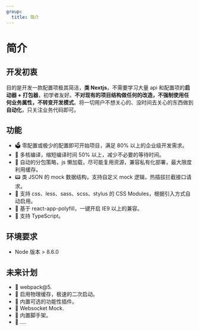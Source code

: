 ```yaml
---
group:
  title: 简介
---
```


# <strong>简介</strong>

## <strong>开发初衷</strong>

目的是开发一款配置项极其简洁，<b>类 Nextjs</b>，不需要学习大量 api 和配置项的<b>启动器 + 打包器</b>，初学者友好。<b>不对现有的项目结构做任何的改造，不强制使用任何业务属性，不转变开发模式</b>。将一切用户不想关心的、没时间去关心的东西做到<b>自动化</b>，只关注业务代码即可。

## <strong>功能</strong>

- 🗳️ 零配置或极少的配置即可开始项目，满足 80% 以上的企业级开发需求。
- 🚄 多核编译，缩短编译时间 50% 以上，减少不必要的等待时间。
- 🤖 自动的分包策略，js 懒加载，尽可能复用资源，兼容私有化部署，最大限度利用缓存。
- 📟 类 JSON 的 mock 数据结构，支持自定义 mock 逻辑，热插拔拦截接口请求。
- 📝 支持 css、less、sass、scss、stylus 的 CSS Modules，根据引入方式自动启用。
- 🧱 基于 react-app-polyfill，一键开启 IE9 以上的兼容。
- 👕 支持 TypeScript。

## <strong>环境要求</strong>

- Node 版本 > 8.6.0

## <strong>未来计划</strong>

- 🤩 webpack@5.
- 🤩 启用物理缓存，极速的二次启动。
- 🤩 内置可选的功能性插件。
- 🤩 Websocket Mock.
- 🤩 内置脚手架。
- 🤩 ....
